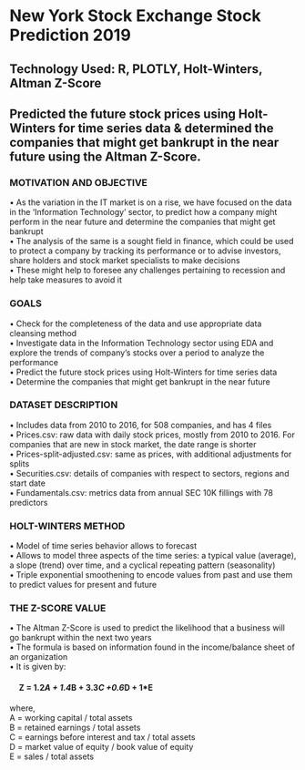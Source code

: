 # New York Stock Exchange Stock Prediction                                                                                                                                2019
## Technology Used: R, PLOTLY, Holt-Winters, Altman Z-Score
##    Predicted the future stock prices using Holt-Winters for time series data & determined the companies that might get bankrupt in the near future using the Altman Z-Score.

### MOTIVATION AND OBJECTIVE
•	As the variation in the IT market is on a rise, we have focused on the data in the ‘Information Technology’ sector, to predict how a company might perform in the near future and determine the companies that might get bankrupt<br />
•	The analysis of the same is a sought field in finance, which could be used to protect a company by tracking its performance or to advise investors, share holders and stock market specialists to make decisions <br />
•	These might help to foresee any challenges pertaining to recession and help take measures to avoid it<br />

### GOALS
•	Check for the completeness of the data and use appropriate data cleansing method <br />
•	Investigate data in the Information Technology sector using EDA and explore the trends of company’s stocks over a period to analyze the performance<br />
•	Predict the future stock prices using Holt-Winters for time series data<br />
•	Determine the companies that might get bankrupt in the near future<br />

### DATASET DESCRIPTION
•	Includes data from 2010 to 2016, for 508 companies, and has 4 files<br />
•	Prices.csv: raw data with daily stock prices, mostly from 2010 to 2016. For companies that are new in stock market, the date range is shorter<br />
•	Prices-split-adjusted.csv: same as prices, with additional adjustments for splits<br />
•	Securities.csv: details of companies with respect to sectors, regions and start date<br />
•	Fundamentals.csv: metrics data from annual SEC 10K fillings with 78 predictors<br />

### HOLT-WINTERS METHOD
•	Model of time series behavior allows to forecast<br />
•	Allows to model three aspects of the time series: a typical value (average), a slope (trend) over time, and a cyclical repeating pattern (seasonality)<br />
•	Triple exponential smoothening to encode values from past and use them to predict values for present and future<br />

### THE Z-SCORE VALUE
•	The Altman Z-Score is used to predict the likelihood that a business will go bankrupt within the next two years <br />
•	The formula is based on information found in the income/balance sheet of an organization<br />
•	It is given by:<br />
#### 		&nbsp;&nbsp;&nbsp;&nbsp;			Z = 1.2*A + 1.4*B + 3.3*C +0.6*D + 1*E
where, <br />
A = working capital / total assets<br />
B = retained earnings / total assets<br />
C = earnings before interest and tax / total assets<br />
D = market value of equity / book value of equity<br />
E = sales / total assets


